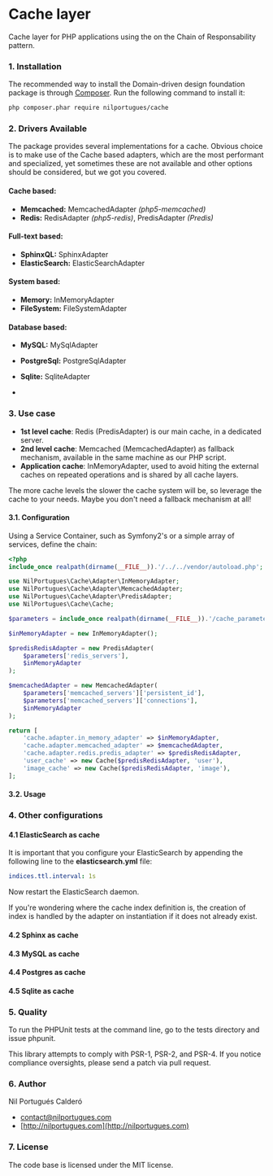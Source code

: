 # Cache layer
Cache layer for PHP applications using the on the Chain of Responsability pattern.

### 1. Installation

The recommended way to install the Domain-driven design foundation package is through [Composer](http://getcomposer.org). Run the following command to install it:

```sh
php composer.phar require nilportugues/cache
```

### 2. Drivers Available
The package provides several implementations for a cache. Obvious choice is to make use of the Cache based adapters, which are the most performant and specialized, yet sometimes these are not available and other options should be considered, but we got you covered.

#### Cache based: 
- **Memcached:** MemcachedAdapter *(php5-memcached)*
- **Redis:** RedisAdapter *(php5-redis)*, PredisAdapter *(Predis)*

#### Full-text based:
- **SphinxQL:** SphinxAdapter
- **ElasticSearch:** ElasticSearchAdapter

#### System based:
- **Memory:** InMemoryAdapter
- **FileSystem:** FileSystemAdapter

#### Database based:
- **MySQL:** MySqlAdapter
- **PostgreSql:** PostgreSqlAdapter
- **Sqlite:** SqliteAdapter

- 
### 3. Use case

- **1st level cache**: Redis (PredisAdapter) is our main cache, in a dedicated server.
- **2nd level cache**: Memcached (MemcachedAdapter) as fallback mechanism, available in the same machine as our PHP script.
- **Application cache**: InMemoryAdapter, used to avoid hiting the external caches on repeated operations and is shared by all cache layers.

The more cache levels the slower the cache system will be, so leverage the cache to your needs. Maybe you don't need a fallback mechanism at all!


#### 3.1. Configuration

Using a Service Container, such as Symfony2's or a simple array of services, define the chain:

```php
<?php
include_once realpath(dirname(__FILE__)).'/../../vendor/autoload.php';

use NilPortugues\Cache\Adapter\InMemoryAdapter;
use NilPortugues\Cache\Adapter\MemcachedAdapter;
use NilPortugues\Cache\Adapter\PredisAdapter;
use NilPortugues\Cache\Cache;

$parameters = include_once realpath(dirname(__FILE__)).'/cache_parameters.php';

$inMemoryAdapter = new InMemoryAdapter();

$predisRedisAdapter = new PredisAdapter(
    $parameters['redis_servers'],
    $inMemoryAdapter
);

$memcachedAdapter = new MemcachedAdapter(
    $parameters['memcached_servers']['persistent_id'],
    $parameters['memcached_servers']['connections'],
    $inMemoryAdapter
);

return [
    'cache.adapter.in_memory_adapter' => $inMemoryAdapter,
    'cache.adapter.memcached_adapter' => $memcachedAdapter,
    'cache.adapter.redis.predis_adapter' => $predisRedisAdapter,
    'user_cache' => new Cache($predisRedisAdapter, 'user'),
    'image_cache' => new Cache($predisRedisAdapter, 'image'),
];
```

#### 3.2. Usage


### 4. Other configurations

#### 4.1 ElasticSearch as cache

It is important that you configure your ElasticSearch by appending the following line to the **elasticsearch.yml** file:

```yml
indices.ttl.interval: 1s
```

Now restart the ElasticSearch daemon.

If you're wondering where the cache index definition is, the creation of index is handled by the adapter on instantiation if it does not already exist.

#### 4.2 Sphinx as cache

#### 4.3 MySQL as cache

#### 4.4 Postgres as cache

#### 4.5 Sqlite as cache


### 5. Quality

To run the PHPUnit tests at the command line, go to the tests directory and issue phpunit.

This library attempts to comply with PSR-1, PSR-2, and PSR-4. If you notice compliance oversights, please send a patch via pull request.

### 6. Author
Nil Portugués Calderó

 - <contact@nilportugues.com>
 - [http://nilportugues.com](http://nilportugues.com)

### 7. License
The code base is licensed under the MIT license.

